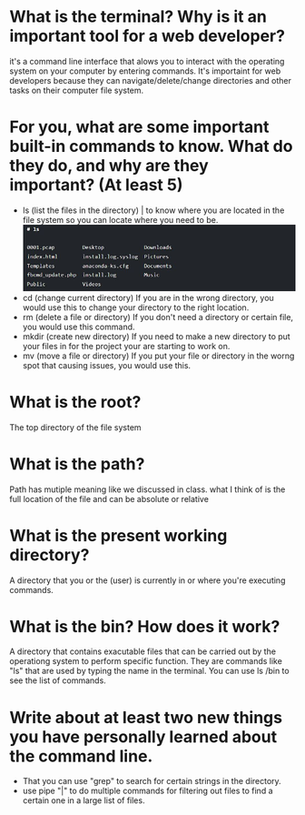 # What is the terminal? Why is it an important tool for a web developer?
it's a command line interface that alows you to interact with the operating system on your computer by entering commands. It's importaint for web developers because they can navigate/delete/change directories and other tasks on their computer file system.
# For you, what are some important built-in commands to know. What do they do, and why are they important? (At least 5)
- ls (list the files in the directory) | to know where you are located in the file system so you can locate where you need to be.
![ls example](pic/ls.jpg?raw=true "ls")
- cd (change current directory) If you are in the wrong directory, you would use this to change your directory to the right location.
- rm (delete a file or directory) If you don't need a directory or certain file, you would use this command.
- mkdir (create new directory) If you need to make a new directory to put your files in for the project your are starting to work on.
- mv (move a file or directory) If you put your file or directory in the worng spot that causing issues, you would use this.
# What is the root?
The top directory of the file system
# What is the path?
Path has mutiple meaning like we discussed in class. what I think of is the full location of the file and can be absolute or relative  
# What is the present working directory?
A directory that you or the (user) is currently in or where you're executing commands.  
# What is the bin? How does it work?
A directory that contains exacutable files that can be carried out by the operationg system to perform specific function. They are commands like "ls" that are used by typing the name in the terminal. You can use ls /bin to see the list of commands.

# Write about at least two new things you have personally learned about the command line.
- That you can use "grep" to search for certain strings in the directory.
- use pipe "\|"  to do multiple commands for filtering out files to find a certain one in a large list of files.
